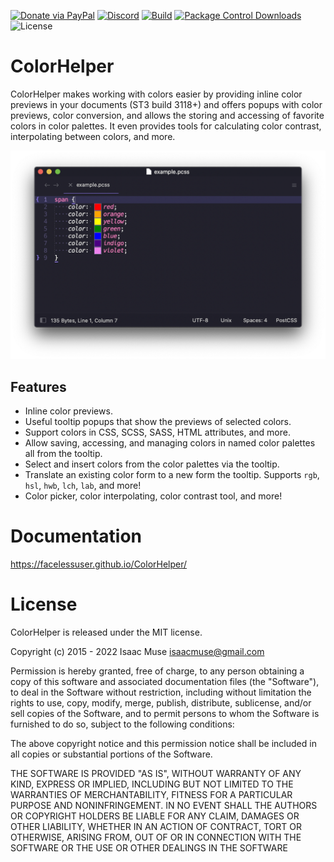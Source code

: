 [![Donate via PayPal][donate-image]][donate-link]
[![Discord][discord-image]][discord-link]
[![Build][github-ci-image]][github-ci-link]
[![Package Control Downloads][pc-image]][pc-link]
![License][license-image]
# ColorHelper

ColorHelper makes working with colors easier by providing inline color previews in your documents (ST3 build 3118+) and
offers popups with color previews, color conversion, and allows the storing and accessing of favorite colors in color
palettes. It even provides tools for calculating color contrast, interpolating between colors, and more.

![Screenshot1](docs/src/markdown/images/example.png)

## Features

- Inline color previews.
- Useful tooltip popups that show the previews of selected colors.
- Support colors in CSS, SCSS, SASS, HTML attributes, and more.
- Allow saving, accessing, and managing colors in named color palettes all from the tooltip.
- Select and insert colors from the color palettes via the tooltip.
- Translate an existing color form to a new form the tooltip.  Supports `rgb`, `hsl`, `hwb`, `lch`, `lab`, and more!
- Color picker, color interpolating, color contrast tool, and more!

# Documentation

https://facelessuser.github.io/ColorHelper/

# License

ColorHelper is released under the MIT license.

Copyright (c) 2015 - 2022 Isaac Muse <isaacmuse@gmail.com>

Permission is hereby granted, free of charge, to any person obtaining a copy of this software and associated
documentation files (the "Software"), to deal in the Software without restriction, including without limitation the
rights to use, copy, modify, merge, publish, distribute, sublicense, and/or sell copies of the Software, and to permit
persons to whom the Software is furnished to do so, subject to the following conditions:

The above copyright notice and this permission notice shall be included in all copies or substantial portions of the
Software.

THE SOFTWARE IS PROVIDED "AS IS", WITHOUT WARRANTY OF ANY KIND, EXPRESS OR IMPLIED, INCLUDING BUT NOT LIMITED TO THE
WARRANTIES OF MERCHANTABILITY, FITNESS FOR A PARTICULAR PURPOSE AND NONINFRINGEMENT. IN NO EVENT SHALL THE AUTHORS OR
COPYRIGHT HOLDERS BE LIABLE FOR ANY CLAIM, DAMAGES OR OTHER LIABILITY, WHETHER IN AN ACTION OF CONTRACT, TORT OR
OTHERWISE, ARISING FROM, OUT OF OR IN CONNECTION WITH THE SOFTWARE OR THE USE OR OTHER DEALINGS IN THE SOFTWARE

[github-ci-image]: https://github.com/facelessuser/ColorHelper/workflows/build/badge.svg?branch=master&event=push
[github-ci-link]: https://github.com/facelessuser/ColorHelper/actions?query=workflow%3Abuild+branch%3Amaster
[discord-image]: https://img.shields.io/discord/678289859768745989?logo=discord&logoColor=aaaaaa&color=mediumpurple&labelColor=333333
[discord-link]: https://discord.gg/TWs8Tgr
[pc-image]: https://img.shields.io/packagecontrol/dt/ColorHelper.svg?labelColor=333333&logo=sublime%20text
[pc-link]: https://packagecontrol.io/packages/ColorHelper
[license-image]: https://img.shields.io/badge/license-MIT-blue.svg?labelColor=333333
[donate-image]: https://img.shields.io/badge/Donate-PayPal-3fabd1?logo=paypal
[donate-link]: https://www.paypal.me/facelessuser
